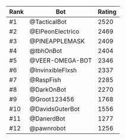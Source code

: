 Rank|Bot|Rating
---|---|---
#1|@TacticalBot|2520
#2|@ElPeonElectrico|2469
#3|@PINEAPPLEMASK|2409
#4|@tbhOnBot|2404
#5|@VEER-OMEGA-BOT|2346
#6|@InvinxibleFlxsh|2337
#7|@RaspFish|2285
#8|@DarkOnBot|2270
#9|@Groot123456|1768
#10|@DavidsGuterBot|1556
#11|@DanerdBot|1277
#12|@pawnrobot|1256
